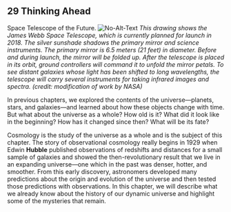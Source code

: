 ##  29 Thinking Ahead 

Space Telescope of the Future. ![No-Alt-Text][1] _This drawing shows the James Webb Space Telescope, which is currently planned for launch in 2018. The silver sunshade shadows the primary mirror and science instruments. The primary mirror is 6.5 meters (21 feet) in diameter. Before and during launch, the mirror will be folded up. After the telescope is placed in its orbit, ground controllers will command it to unfold the mirror petals. To see distant galaxies whose light has been shifted to long wavelengths, the telescope will carry several instruments for taking infrared images and spectra. (credit: modification of work by NASA)_

In previous chapters, we explored the contents of the universe—planets, stars, and galaxies—and learned about how these objects change with time. But what about the universe as a whole? How old is it? What did it look like in the beginning? How has it changed since then? What will be its fate?

Cosmology is the study of the universe as a whole and is the subject of this chapter. The story of observational cosmology really begins in 1929 when Edwin **Hubble** published observations of redshifts and distances for a small sample of galaxies and showed the then-revolutionary result that we live in an expanding universe—one which in the past was denser, hotter, and smoother. From this early discovery, astronomers developed many predictions about the origin and evolution of the universe and then tested those predictions with observations. In this chapter, we will describe what we already know about the history of our dynamic universe and highlight some of the mysteries that remain.

   [1]: https://cnx.org/resources/a1714f8b47b0cc2227c68ae5d246920c839a6372/OSC_Astro_29_00_Telescope.jpg

